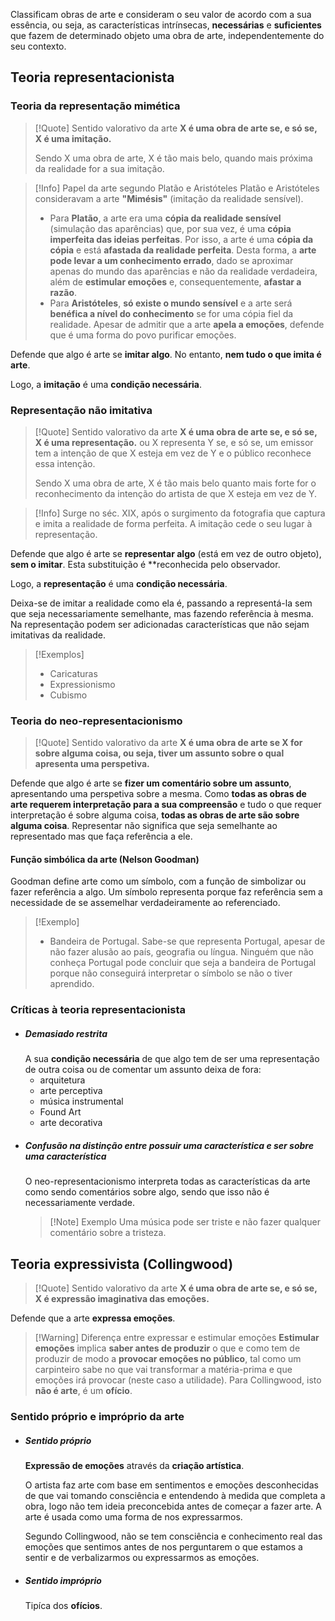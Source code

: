 Classificam obras de arte e consideram o seu valor de acordo com a sua essência, ou seja, as características intrínsecas, **necessárias** e **suficientes** que fazem de determinado objeto uma obra de arte, independentemente do seu contexto.
## Teoria representacionista
### Teoria da representação mimética
> [!Quote] Sentido valorativo da arte
> **X é uma obra de arte se, e só se, X é uma imitação.**
> 
> Sendo X uma obra de arte, X é tão mais belo, quando mais próxima da realidade for a sua imitação.

> [!Info] Papel da arte segundo Platão e Aristóteles
> Platão e Aristóteles consideravam a arte **"Mimésis"** (imitação da realidade sensível).
> - Para **Platão**, a arte era uma **cópia da realidade sensível** (simulação das aparências) que, por sua vez, é uma **cópia imperfeita das ideias perfeitas**. Por isso, a arte é uma **cópia da cópia** e está **afastada da realidade perfeita**.
>   Desta forma, a **arte pode levar a um conhecimento errado**, dado se aproximar apenas do mundo das aparências e não da realidade verdadeira, além de **estimular emoções** e, consequentemente, **afastar a razão**.
> - Para **Aristóteles**, **só existe o mundo sensível** e a arte será **benéfica a nível do conhecimento** se for uma cópia fiel da realidade. Apesar de admitir que a arte **apela a emoções**, defende que é uma forma do povo purificar emoções.

Defende que algo é arte se **imitar algo**. No entanto, **nem tudo o que imita é arte**.

Logo, a **imitação** é uma **condição necessária**.
### Representação não imitativa
> [!Quote] Sentido valorativo da arte
> **X é uma obra de arte se, e só se, X é uma representação.**
> ou
> X representa Y se, e só se, um emissor tem a intenção de que X esteja em vez de Y e o público reconhece essa intenção.
> 
> Sendo X uma obra de arte, X é tão mais belo quanto mais forte for o reconhecimento da intenção do artista de que X esteja em vez de Y.

>[!Info]
>Surge no séc. XIX, após o surgimento da fotografia que captura e imita a realidade de forma perfeita. A imitação cede o seu lugar à representação.

Defende que algo é arte se **representar algo** (está em vez de outro objeto), **sem o imitar**. Esta substituição é **reconhecida pelo observador.

Logo, a **representação** é uma **condição necessária**.

Deixa-se de imitar a realidade como ela é, passando a representá-la sem que seja necessariamente semelhante, mas fazendo referência à mesma. Na representação podem ser adicionadas características que não sejam imitativas da realidade.

>[!Exemplos]
>- Caricaturas
>- Expressionismo
>- Cubismo

### Teoria do neo-representacionismo
> [!Quote] Sentido valorativo da arte
> **X é uma obra de arte se X for sobre alguma coisa, ou seja, tiver um assunto sobre o qual apresenta uma perspetiva.**

Defende que algo é arte se **fizer um comentário sobre um assunto**, apresentando uma perspetiva sobre a mesma.
Como **todas as obras de arte requerem interpretação para a sua compreensão** e tudo o que requer interpretação é sobre alguma coisa, **todas as obras de arte são sobre alguma coisa**.
Representar não significa que seja semelhante ao representado mas que faça referência a ele.

#### Função simbólica da arte (Nelson Goodman)
Goodman define arte como um símbolo, com a função de simbolizar ou fazer referência a algo. Um símbolo representa porque faz referência sem a necessidade de se assemelhar verdadeiramente ao referenciado.

> [!Exemplo]
>- Bandeira de Portugal.
>	Sabe-se que representa Portugal, apesar de não fazer alusão ao país, geografia ou língua. Ninguém que não conheça Portugal pode concluir que seja a bandeira de Portugal porque não conseguirá interpretar o símbolo se não o tiver aprendido.

### Críticas à teoria representacionista
- ##### Demasiado restrita
	A sua **condição necessária** de que algo tem de ser uma representação de outra coisa ou de comentar um assunto deixa de fora:
	- arquitetura
	- arte perceptiva
	- música instrumental
	- Found Art
	- arte decorativa
- ##### Confusão na distinção entre possuir uma característica e ser sobre uma característica
	O neo-representacionismo interpreta todas as características da arte como sendo comentários sobre algo, sendo que isso não é necessariamente verdade.
	>[!Note] Exemplo
	>Uma música pode ser triste e não fazer qualquer comentário sobre a tristeza.

## Teoria expressivista (Collingwood)
> [!Quote] Sentido valorativo da arte
> **X é uma obra de arte se, e só se, X é expressão imaginativa das emoções.**

Defende que a arte **expressa emoções**.

>[!Warning] Diferença entre expressar e estimular emoções
>**Estimular emoções** implica **saber antes de produzir** o que e como tem de produzir de modo a **provocar emoções no público**, tal como um carpinteiro sabe no que vai transformar a matéria-prima e que emoções irá provocar (neste caso a utilidade).
>  Para Collingwood, isto **não é arte**, é um **ofício**.

### Sentido próprio e impróprio da arte
- ##### Sentido próprio
	**Expressão de emoções** através da **criação artística**.
	
	O artista faz arte com base em sentimentos e emoções desconhecidas de que vai tomando consciência e entendendo à medida que completa a obra, logo não tem ideia preconcebida antes de começar a fazer arte. A arte é usada como uma forma de nos expressarmos.
	
	Segundo Collingwood, não se tem consciência e conhecimento real das emoções que sentimos antes de nos perguntarem o que estamos a sentir e de verbalizarmos ou expressarmos as emoções.
- ##### Sentido impróprio
	Tipíca dos **ofícios**.